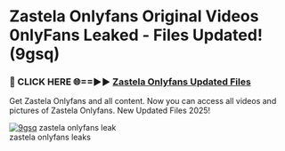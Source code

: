 # Zastela Onlyfans Original Videos 0nlyFans Leaked - Files Updated! (9gsq)

<h3>🔴 CLICK HERE 🌐==►► <a href="https://tinyurl.com/2wckxsce" rel="nofollow">Zastela Onlyfans Updated Files</a></h3>

Get Zastela Onlyfans and all content. Now you can access all videos and pictures of Zastela Onlyfans. New Updated Files 2025!

[![9gsq](https://i.imgur.com/AFduVYN.gif)](https://tinyurl.com/2wckxsce)
zastela onlyfans leak<br>
zastela onlyfans leaks